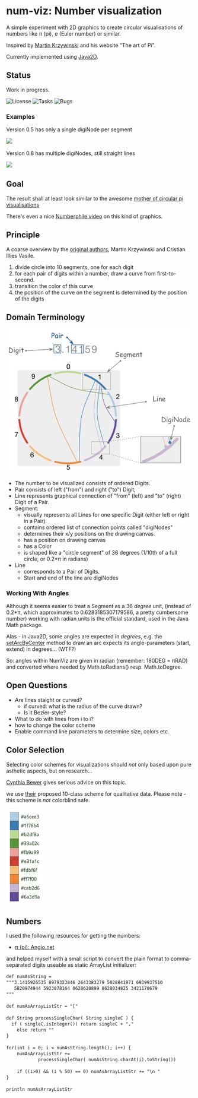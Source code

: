 # num-viz: Number visualization 
A simple experiment with 2D graphics to create circular visualisations of numbers
like &#960; (pi), e (Euler number) or similar.

Inspired by [Martin Krzywinski](http://mkweb.bcgsc.ca/pi/art/method.mhtml) and his
website "The art of Pi".

Currently implemented using [Java2D](https://docs.oracle.com/javase/tutorial/2d/).

## Status
Work in progress. 

![License](https://img.shields.io/github/license/gernotstarke/num-viz.svg)
![Tasks](https://img.shields.io/github/issues/gernotstarke/num-viz.svg)
![Bugs](https://badge.waffle.io/gernotstarke/num-viz.svg?label=bug&title=Bugs)

###  Examples
Version 0.5 has only a single digiNode per segment

<img src="https://raw.githubusercontent.com/gernotstarke/num-viz/master/doc/screenshots/NumViz-V0_5.jpg" width=400>


Version 0.8 has multiple digiNodes, still straight lines

<img src="https://raw.githubusercontent.com/gernotstarke/num-viz/master/doc/screenshots/NumViz-V0_8.jpg" width=400>


## Goal
The result shall at least look similar to the awesome [mother of circular pi visualisations](http://thecreatorsproject.vice.com/blog/visualising-the-infinite-data-of-pie)

There's even a nice [Numberphile video](https://www.youtube.com/watch?v=NPoj8lk9Fo4) on this kind of graphics.


## Principle

A coarse overview by the [original authors](http://mkweb.bcgsc.ca/pi/art/method.mhtml),
Martin Krzywinski and Cristian Illies Vasile.

1. divide circle into 10 segments, one for each digit
2. for each pair of digits within a number, draw a curve from first-to-second.
3. transition the color of this curve
4. the position of the curve on the segment is determined by the position of the digits


## Domain Terminology

![number visualization domain](numviz-domain.jpg)

* The number to be visualized consists of ordered Digits.
* Pair consists of left ("from") and right ("to") Digit,
* Line represents graphical connection of "from" (left) and "to" (right) Digit of a Pair.
* Segment:
  * visually represents all Lines for one specific Digit (either left or right in a Pair).
  * contains ordered list of connection points called "digiNodes" 
  * determines their x/y positions on the drawing canvas.
  * has a position on drawing canvas
  * has a Color
  * is shaped like a "circle segment" of 36 degrees (1/10th of a full circle,
  or 0.2*&#960; in radians)
* Line
  * corresponds to a Pair of Digits.
  * Start and end of the line are digiNodes

### Working With Angles
Although it seems easier to treat a Segment as a 36 *degree* unit, 
(instead of 0.2*&#960;, which approximates to 0.6283185307179586, 
a pretty cumbersome number)
working with radian units is the official standard, 
used in the Java Math package.

Alas - in Java2D, some angles are expected in *degrees*, e.g. the
[setArcByCenter](https://docs.oracle.com/javase/8/docs/api/java/awt/geom/Arc2D.html#setArcByCenter-double-double-double-double-double-int-) method to
draw an arc expects its angle-parameters (start, extend) in degrees... (WTF?)

So: angles within NumViz are given in radian (remember: 180DEG = &#960;RAD)
and converted where needed by Math.toRadians() resp. Math.toDegree.


## Open Questions
* Are lines staight or curved?
  * if curved: what is the radius of the curve drawn?
  * Is it Bezier-style?
* What to do with lines from i to i?
* how to change the color scheme
* Enable command line parameters to determine size, colors etc.



## Color Selection
 
 Selecting color schemes for visualizations should *not* only based
upon pure asthetic aspects, but on research...

[Cynthia Bewer](http://colorbrewer2.org/) gives serious advice on this topic.  

we use [their](http://colorbrewer2.org/?type=qualitative&scheme=Paired&n=10) proposed 10-class scheme for qualitative data.
Please note - this scheme is *not* colorblind safe.

![ColorBrewer Scheme](./ColorBrewer10ClassScheme.jpg) 

## Numbers
I used the following resources for getting the numbers:

* [&#960; (pi): Angio.net](http://www.angio.net/pi/digits.html)

and helped myself with a small script to convert the plain format to
comma-separated digits useable as static ArrayList initializer:

    def numAsString =
    """3.1415926535 8979323846 2643383279 5028841971 6939937510
       5820974944 5923078164 0628620899 8628034825 3421170679
    """

    def numAsArrayListStr = "["

    def String processSingleChar( String singleC ) {
      if ( singleC.isInteger()) return singleC + ","
        else return ""
    }

    for(int i = 0; i < numAsString.length(); i++) {
        numAsArrayListStr +=
                processSingleChar( numAsString.charAt(i).toString())

        if ((i>0) && (i % 50) == 0) numAsArrayListStr += "\n "
    }

    println numAsArrayListStr


